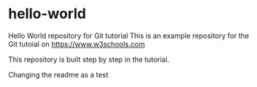 # hello-world
Hello World repository for Git tutorial
This is an example repository for the Git tutoial on https://www.w3schools.com

This repository is built step by step in the tutorial.

Changing the readme as a test
